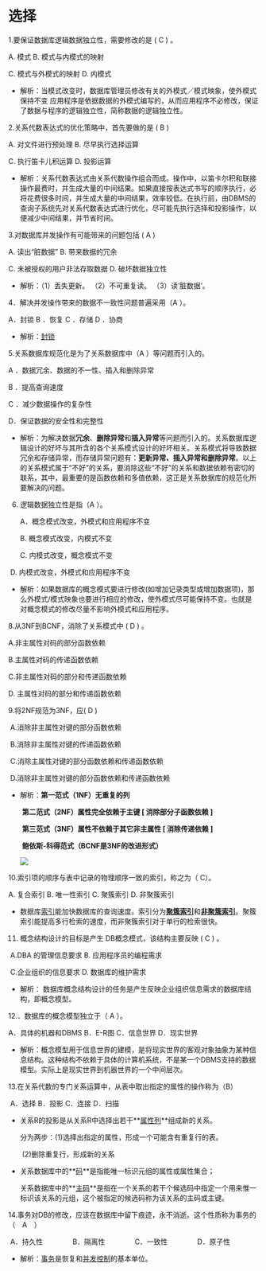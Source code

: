 # 选择

1.要保证数据库逻辑数据独立性，需要修改的是 (  C    ) 。

A. 模式                             B.  模式与内模式的映射

C. 模式与外模式的映射                 D.  内模式

- 解析：当模式改变时，数据库管理员修改有关的外模式／模式映象，使外模式保持不变
  应用程序是依据数据的外模式编写的，从而应用程序不必修改，保证了数据与程序的逻辑独立性，简称数据的逻辑独立性。

2.关系代数表达式的优化策略中，首先要做的是 (  B    )

A. 对文件进行预处理                  B.  尽早执行选择运算

C. 执行笛卡儿积运算                  D. 投影运算

- 解析：关系代数表达式由关系代数操作组合而成。操作中，以笛卡尔积和联接操作最费时，并生成大量的中间结果。如果直接按表达式书写的顺序执行，必将花费很多时间，并生成大量的中间结果，效率较低。在执行前，由DBMS的查询子系统先对关系代数表达式进行优化，尽可能先执行选择和投影操作，以便减少中间结果，并节省时间。

3.对数据库并发操作有可能带来的问题包括 (    A  )

A. 读出“脏数据”                    B.  带来数据的冗余

C. 未被授权的用户非法存取数据         D. 破坏数据独立性

- 解析：（1）丢失更新。	（2）不可重复读。	（3）读‘脏数据’。

4．解决并发操作带来的数据不一致性问题普遍采用（A ）。

A．封锁          B ．恢复         C ．存储           D ．协商

- 解析：[封锁](https://baike.baidu.com/item/%E5%B0%81%E9%94%81/7174892)

5.关系数据库规范化是为了关系数据库中（A ）等问题而引入的。

  A ．数据冗余、数据的不一性、插入和删除异常

  B ．提高查询速度

  C ．减少数据操作的复杂性

  D．保证数据的安全性和完整性

- 解析：为解决数据**冗余**、**删除异常**和**插入异常**等问题而引入的。关系数据库逻辑设计的好坏与其所含的各个关系模式设计的好坏相关。关系模式将导致数据冗余和存储异常，而存储异常问题有：**更新异常、插入异常和删除异常**。以上的关系模式属于“不好”的关系，要消除这些“不好”的关系和数据依赖有密切的联系，其中，最重要的是函数依赖和多值依赖，这正是关系数据库的规范化所要解决的问题。

6. 逻辑数据独立性是指（A ）。

   A．概念模式改变，外模式和应用程序不变

   B. 概念模式改变，内模式不变

   C.  内模式改变，概念模式不变

​       D.  内模式改变，外模式和应用程序不变

- 解析：如果数据库的概念模式要进行修改(如增加记录类型或增加数据项)，那么外模式/模式映象也要进行相应的修改，使外模式尽可能保持不变。也就是对概念模式的修改尽量不影响外模式和应用程序。

8.从3NF到BCNF，消除了关系模式中 (   D   ) 。

   A.非主属性对码的部分函数依赖

   B.主属性对码的传递函数依赖

   C.非主属性对码的部分和传递函数依赖

   D. 主属性对码的部分和传递函数依赖

9.将2NF规范为3NF，应(  D    ) 

​	A.消除非主属性对键的部分函数依赖

​	B.消除非主属性对键的传递函数依赖

​	C.消除主属性对键的部分函数依赖和传递函数依赖

​	D.消除非主属性对键的部分函数依赖和传递函数依赖

- 解析：**第一范式（1NF）无重复的列**

  ​           **第二范式（2NF）属性完全依赖于主键 [ 消除部分子函数依赖 ]**

  ​           **第三范式（3NF）属性不依赖于其它非主属性 [ 消除传递依赖 ]**

  ​			**鲍依斯-科得范式（BCNF是3NF的改进形式）**

  ![](http://m.qpic.cn/psc?/V11jp7Fm32qabE/ruAMsa53pVQWN7FLK88i5t8G.QO3Plz0NYZQWVIxBl4oPJ0GI8.XLTZpybULzF.CMHw.bmcumLEUVCdlIE8Xy*AtHop4kGtBsqyHFzBIxpE!/mnull&bo=HQG7AAAAAAACB4Q!&rf=photolist&t=5)

10.索引项的顺序与表中记录的物理顺序一致的索引，称之为（ C）。

   A. 复合索引   B.  唯一性索引   C. 聚簇索引   D. 非聚簇索引

- 数据库[索引](https://baike.baidu.com/item/索引)能加快数据库的查询速度。索引分为[**聚簇索引**](https://baike.baidu.com/item/聚簇索引)和[**非聚簇索引**](https://baike.baidu.com/item/非聚簇索引)。聚簇索引能提高多行检索的速度，而非聚簇索引对于单行的检索很快。

11. 概念结构设计的目标是产生 DB概念模式，该结构主要反映 (   C   ) 。

​	A.DBA 的管理信息要求         B. 应用程序员的编程需求

​	C.企业组织的信息要求          D. 数据库的维护需求

- 解析： 数据库概念结构设计的任务是产生反映企业组织信息需求的数据库结构，即概念模型。

12.．数据库的概念模型独立于（    A     ）。

A．具体的机器和DBMS        B．E-R图      C．信息世界         D．现实世界

- 解析：概念模型用于信息世界的建模，是将现实世界的客观对象抽象为某种信息结构。这种结构不依赖于具体的计算机系统，不是某一个DBMS支持的数据模型。实际上是现实世界到机器世界的一个中间层次。

13.在关系代数的专门关系运算中，从表中取出指定的属性的操作称为（B）

​	A．选择         B．投影       C．连接       D．扫描

- 关系R的投影是从关系R中选择出若干**<u>属性列</u>**组成新的关系。

  分为两步：(1)选择出指定的属性，形成一个可能含有重复行的表。

  ​					(2)删除重复行，形成新的关系

- 关系数据库中的**<u>码</u>**是指能唯一标识元组的属性或属性集合；

  关系数据库中的**<u>主码</u>**是指在一个关系的若干个候选码中指定一个用来惟一标识该关系的元组，这个被指定的候选码称为该关系的主码或主键。

14.事务对DB的修改，应该在数据库中留下痕迹，永不消逝。这个性质称为事务的（　A　）

​	A．持久性 　　　　B．隔离性 　　　　C．一致性　　　　 D．原子性

-  解析：[事务](https://baike.baidu.com/item/%E4%BA%8B%E5%8A%A1/5945882)是恢复和[并发控制](https://baike.baidu.com/item/并发控制)的基本单位。

